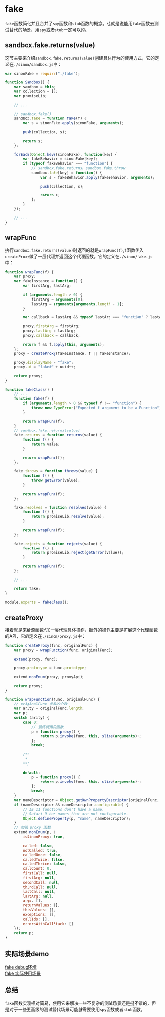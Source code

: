 # fake
`fake`函数简化并且合并了`spy`函数和`stub`函数的概念。也就是说能用`fake`函数去测试替代的场景，用`spy`或者`stub`一定可以的。

## sandbox.fake.returns(value)

这节主要来介绍`sandbox.fake.returns(value)`创建具体行为的使用方式，它的定义在`./sinon/sandbox.js`中：
```js
var sinonFake = require("./fake");

function Sandbox() {
    var sandbox = this;
    var collection = [];
    var promiseLib;

    // ...

    // sandbox.fake()
    sandbox.fake = function fake(f) {
        var s = sinonFake.apply(sinonFake, arguments);

        push(collection, s);

        return s;
    };

    forEach(Object.keys(sinonFake), function(key) {
        var fakeBehavior = sinonFake[key];
        if (typeof fakeBehavior === "function") {
            // sandbox.fake.returns、sandbox.fake.throw 
            sandbox.fake[key] = function() {
                var s = fakeBehavior.apply(fakeBehavior, arguments);

                push(collection, s);

                return s;
            };
        }
    });

    // ...
}
```
## wrapFunc

执行`sandbox.fake.returns(value)`时返回的就是`wrapFunc(f)`,`f`函数传入`createProxy`做了一层代理并返回这个代理函数。它的定义在`./sinon/fake.js`中：
```js
function wrapFunc(f) {
    var proxy;
    var fakeInstance = function() {
        var firstArg, lastArg;

        if (arguments.length > 0) {
            firstArg = arguments[0];
            lastArg = arguments[arguments.length - 1];
        }

        var callback = lastArg && typeof lastArg === "function" ? lastArg : undefined;

        proxy.firstArg = firstArg;
        proxy.lastArg = lastArg;
        proxy.callback = callback;

        return f && f.apply(this, arguments);
    };
    proxy = createProxy(fakeInstance, f || fakeInstance);

    proxy.displayName = "fake";
    proxy.id = "fake#" + uuid++;

    return proxy;
}

function fakeClass() {
    // ...
    function fake(f) {
        if (arguments.length > 0 && typeof f !== "function") {
            throw new TypeError("Expected f argument to be a Function");
        }

        return wrapFunc(f);
    }
    // sandbox.fake.returns(value)
    fake.returns = function returns(value) {
        function f() {
            return value;
        }

        return wrapFunc(f);
    };

    fake.throws = function throws(value) {
        function f() {
            throw getError(value);
        }

        return wrapFunc(f);
    };

    fake.resolves = function resolves(value) {
        function f() {
            return promiseLib.resolve(value);
        }

        return wrapFunc(f);
    };

    fake.rejects = function rejects(value) {
        function f() {
            return promiseLib.reject(getError(value));
        }

        return wrapFunc(f);
    };

    // ...

    return fake;
}

module.exports = fakeClass();
```

## createProxy

接着就是来给源函数`f`加一层代理具体操作，额外的操作主要是扩展这个代理函数的API，它的定义在`./sinon/proxy.js`中：
```js
function createProxy(func, originalFunc) {
    var proxy = wrapFunction(func, originalFunc);

    extend(proxy, func);

    proxy.prototype = func.prototype;

    extend.nonEnum(proxy, proxyApi);

    return proxy;
}

function wrapFunction(func, originalFunc) {
    // originalFunc 参数的个数
    var arity = originalFunc.length;
    var p;
    switch (arity) {
        case 0:
            // 最终调用的函数
            p = function proxy() {
                return p.invoke(func, this, slice(arguments));
            };
            break;
        
        /**
         * 
        **/

        default:
            p = function proxy() {
                return p.invoke(func, this, slice(arguments));
            };
            break;
    }
    var nameDescriptor = Object.getOwnPropertyDescriptor(originalFunc, "name");
    if (nameDescriptor && nameDescriptor.configurable) {
        // IE 11 functions don't have a name.
        // Safari 9 has names that are not configurable.
        Object.defineProperty(p, "name", nameDescriptor);
    }
    // 加强 proxy 函数
    extend.nonEnum(p, {
        isSinonProxy: true,

        called: false,
        notCalled: true,
        calledOnce: false,
        calledTwice: false,
        calledThrice: false,
        callCount: 0,
        firstCall: null,
        firstArg: null,
        secondCall: null,
        thirdCall: null,
        lastCall: null,
        lastArg: null,
        args: [],
        returnValues: [],
        thisValues: [],
        exceptions: [],
        callIds: [],
        errorsWithCallStack: []
    });
    return p;
}
```

## 实际场景demo

[fake debug环境](https://github.com/hakuna-tata/unittest-skill/blob/master/examples/fake/index.js)  
[fake 实际使用场景](https://github.com/hakuna-tata/unittest-skill/tree/master/examples/fake/fake.spec.js)

## 总结

`fake`函数实现相对简易，使用它来解决一些不复杂的测试场景还是挺不错的，但是对于一些更高级的测试替代场景可能就需要使用`spy`函数或者`stub`函数。
